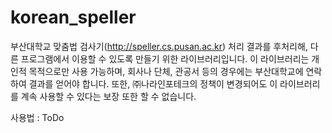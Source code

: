 korean_speller
==============

부산대학교 맞춤법 검사기(http://speller.cs.pusan.ac.kr) 처리 결과를 후처리해, 다른 프로그램에서 이용할 수 있도록 만들기 위한 라이브러리입니다.
이 라이브러리는 개인적 목적으로만 사용 가능하며, 회사나 단체, 관공서 등의 경우에는 부산대학교에 연락하여 결과를 얻어야 합니다. 또한, ㈜나라인포테크의 정책이 변경되어도 이 라이브러리를 계속 사용할 수 있다는 보장 또한 할 수 없습니다.

사용법 :
  ToDo